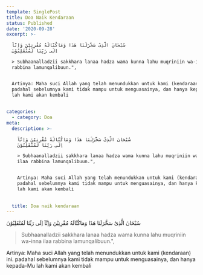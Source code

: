 ```yaml
---
template: SinglePost
title: Doa Naik Kendaraan
status: Published
date: '2020-09-28'
excerpt: >-

  سُبْحَانَ الَّذِىْ سَخَّرَلَنَا هَذَا وَمَاكُنَّالَهُ مُقْرِنِيْنَ وَاِنَّآ
  اِلَى رَبِّنَا لَمُنْقَلِبُوْنَ

  > Subhaanalladzii sakkhara lanaa hadza wama kunna lahu muqriniin wa-inna ilaa
  rabbina lamunqalibuun.",


  Artinya: Maha suci Allah yang telah menundukkan untuk kami (kendaraan) ini.
  padahal sebelumnya kami tidak mampu untuk menguasainya, dan hanya kepada-Mu
  lah kami akan kembali 
    
    
categories:
  - category: Doa
meta:
  description: >-

    سُبْحَانَ الَّذِىْ سَخَّرَلَنَا هَذَا وَمَاكُنَّالَهُ مُقْرِنِيْنَ وَاِنَّآ
    اِلَى رَبِّنَا لَمُنْقَلِبُوْنَ

    > Subhaanalladzii sakkhara lanaa hadza wama kunna lahu muqriniin wa-inna
    ilaa rabbina lamunqalibuun.",


    Artinya: Maha suci Allah yang telah menundukkan untuk kami (kendaraan) ini.
    padahal sebelumnya kami tidak mampu untuk menguasainya, dan hanya kepada-Mu
    lah kami akan kembali 
      
      
  title: Doa naik kendaraan
---
```


سُبْحَانَ الَّذِىْ سَخَّرَلَنَا هَذَا وَمَاكُنَّالَهُ مُقْرِنِيْنَ وَاِنَّآ اِلَى رَبِّنَا لَمُنْقَلِبُوْنَ
> Subhaanalladzii sakkhara lanaa hadza wama kunna lahu muqriniin wa-inna ilaa rabbina lamunqalibuun.",

Artinya: Maha suci Allah yang telah menundukkan untuk kami (kendaraan) ini. padahal sebelumnya kami tidak mampu untuk menguasainya, dan hanya kepada-Mu lah kami akan kembali 
  
  
